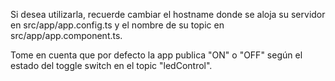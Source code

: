 Si desea utilizarla, recuerde cambiar el hostname donde se aloja su servidor en src/app/app.config.ts y el nombre de su topic en src/app/app.component.ts.

Tome en cuenta que por defecto la app publica "ON" o "OFF" según el estado del toggle switch en el topic "ledControl".

